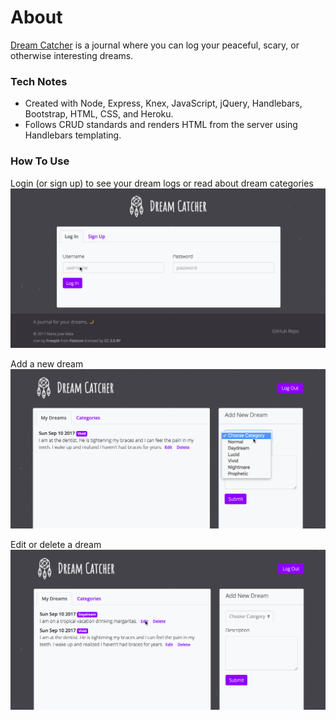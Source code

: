 # About
[Dream Catcher](https://desolate-coast-86563.herokuapp.com/) is a journal where you can log your peaceful, scary, or otherwise interesting dreams.

### Tech Notes
* Created with Node, Express, Knex, JavaScript, jQuery, Handlebars, Bootstrap, HTML, CSS, and Heroku.
* Follows CRUD standards and renders HTML from the server using Handlebars templating.

### How To Use
Login (or sign up) to see your dream logs or read about dream categories
![login-or-signup](/demo/login.gif)

Add a new dream
![new-dream](/demo/new-dream.gif)

Edit or delete a dream
![edit-dream](/demo/edit-dream.gif)
